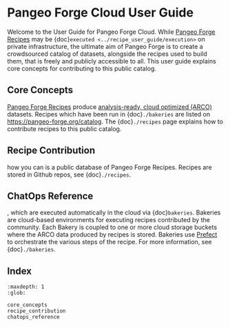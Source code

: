 # **Pangeo Forge Cloud** User Guide

Welcome to the User Guide for Pangeo Forge Cloud. While [Pangeo Forge Recipes](../recipe_user_guide/index.md) may be
{doc}`executed <../recipe_user_guide/execution>` on private infrastructure, the ultimate aim of Pangeo Forge
is to create a crowdsourced catalog of datasets, alongside the recipes used to build them, that is freely and publicly
accessible to all. This user guide explains core concepts for contributing to this public catalog.

## Core Concepts

[Pangeo Forge Recipes](../recipe_user_guide/index.md) produce [analysis-ready, cloud optimized (ARCO)](https://ieeexplore.ieee.org/abstract/document/9354557) datasets.
Recipes which have been run in {doc}`./bakeries` are listed on <https://pangeo-forge.org/catalog>. The {doc}`./recipes` page explains how to contribute recipes to this public catalog.


## Recipe Contribution

 how you can is a public database of Pangeo Forge Recipes.
Recipes are stored in Github repos, see {doc}`./recipes`.

## ChatOps Reference

, which are executed automatically in the cloud via {doc}`bakeries`.
Bakeries are cloud-based environments for executing recipes contributed by the community.
Each Bakery is coupled to one or more cloud storage buckets where the ARCO data produced by recipes is stored.
Bakeries use [Prefect](https://prefect.io/) to orchestrate the various steps
of the recipe. For more information, see {doc}`./bakeries`.


## Index

```{toctree}
:maxdepth: 1
:glob:

core_concepts
recipe_contribution
chatops_reference
```

